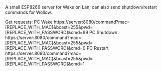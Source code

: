 A small ESP8266 server for Wake on Lan, can also send shutdown/restart commands for Wollow.

Get requests:
PC Wake
https://server:8080/command?mac=[REPLACE_WITH_MAC]&bcast=255&pwd=[REPLACE_WITH_PASSWORD]&cmd=99
PC Shutdown:
https://server:8080/command?mac=[REPLACE_WITH_MAC]&bcast=255&pwd=[REPLACE_WITH_PASSWORD]&cmd=0
PC Restart
https://server:8080/command?mac=[REPLACE_WITH_MAC]&bcast=255&pwd=[REPLACE_WITH_PASSWORD]&cmd=1
